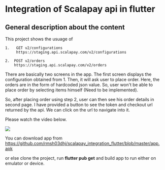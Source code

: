 # Integration of Scalapay api in flutter

## General description about the content
This project shows the usuage of 

    1.   GET v2/configurations
         https://staging.api.scalapay.com/v2/configurations

    2.  POST v2/orders
        https://staging.api.scalapay.com/v2/orders


There are basically two screens in the app. The first screen displays the configuration obtained from 1. Then, it will ask user to place order. Here, the orders are in the form of hardcoded json value. So, user won't be able to place order by selecting items himself (Need to be implemented). 

So, after placing order using step 2, user can then see his order details in second page. I have provided a button to see the token and checkout url returned by the api. We can click on the url to navigate into it.

Please watch the video below.

![](20200704_171254.gif)


You can download app from 
https://github.com/rmsh03dhj/scalapay_integration_flutter/blob/master/app.apk

or else clone the project, run **flutter pub get** and build app to run either on emulator or device. 
